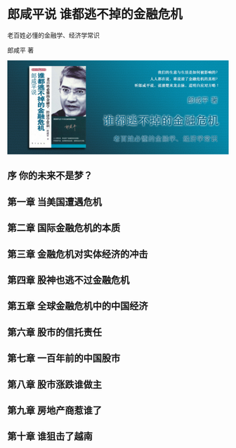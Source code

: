 郎咸平说 谁都逃不掉的金融危机
========================================

老百姓必懂的金融学、经济学常识

郎咸平 著

![](contents/wx-cover.png)

序 你的未来不是梦？
----------------------------------------

第一章 当美国遭遇危机
----------------------------------------

第二章 国际金融危机的本质
----------------------------------------

第三章 金融危机对实体经济的冲击
----------------------------------------

第四章 股神也逃不过金融危机
----------------------------------------

第五章 全球金融危机中的中国经济
----------------------------------------

第六章 股市的信托责任
----------------------------------------

第七章 一百年前的中国股市
----------------------------------------

第八章 股市涨跌谁做主
----------------------------------------

第九章 房地产商惹谁了
----------------------------------------

第十章 谁狙击了越南
----------------------------------------

